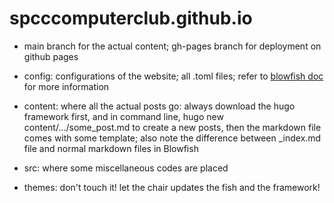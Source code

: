 # spcccomputerclub.github.io

- main branch for the actual content; gh-pages branch for deployment on github pages

- config: configurations of the website; all .toml files; refer to [blowfish doc](https://nunocoracao.github.io/blowfish/docs/) for more information

- content: where all the actual posts go: always download the hugo framework first, and in command line, hugo new content/.../some_post.md to create a new
posts, then the markdown file comes with some template; also note the difference between _index.md file and normal markdown files in Blowfish

- src: where some miscellaneous codes are placed

- themes: don't touch it! let the chair updates the fish and the framework!
